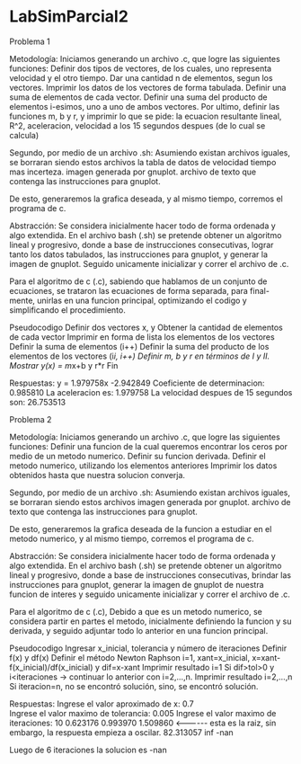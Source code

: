 # LabSimParcial2
Problema 1

Metodología:
Iniciamos generando un archivo .c, que logre las siguientes funciones:
  Definir dos tipos de vectores, de los cuales, uno representa velocidad y el otro tiempo.
  Dar una cantidad n de elementos, segun los vectores.
  Imprimir los datos de los vectores de forma tabulada.
  Definir una suma de elementos de cada vector.
  Definir una suma del producto de elementos i-esimos, uno a uno de ambos vectores.
  Por ultimo, definir las funciones m, b y r, y imprimir lo que se pide:
    la ecuacion resultante lineal, R^2, aceleracion, velocidad a los 15 segundos despues (de lo cual se calcula)

Segundo, por medio de un archivo .sh:
  Asumiendo existan archivos iguales, se borraran siendo estos archivos
    la tabla de datos de velocidad tiempo mas incerteza.
    imagen generada por gnuplot.
    archivo de texto que contenga las instrucciones para gnuplot.
   
   De esto, generaremos la grafica deseada, y al mismo tiempo, corremos el programa de c.
   
Abstracción: 
Se considera inicialmente hacer todo de forma ordenada y algo extendida. 
  En el archivo bash (.sh) se pretende obtener un algoritmo lineal y progresivo, donde a base de instrucciones
  consecutivas, lograr tanto los datos tabulados, las instrucciones para gnuplot, y generar la imagen de gnuplot.
  Seguido unicamente inicializar y correr el archivo de .c.
  
  Para el algoritmo de c (.c), 
    sabiendo que hablamos de un conjunto de ecuaciones, se trataron las ecuaciones de forma separada, para final-
    mente, unirlas en una funcion principal, optimizando el codigo y simplificando el procedimiento.
    
Pseudocodigo
  Definir dos vectores x, y
  Obtener la cantidad de elementos de cada vector
  Imprimir en forma de lista los elementos de los vectores
  Definir la suma de elementos (i++)
  Definir la suma del producto de los elementos de los vectores (i*i, i++)
  Definir m, b y r en términos de I y II.
  Mostrar y(x) = m*x+b y r*r
  Fin 
  
Respuestas: 
y = 1.979758x -2.942849
Coeficiente de determinacion: 0.985810
La aceleracion es: 1.979758
La velocidad despues de 15 segundos son: 26.753513

Problema 2

Metodología:
Iniciamos generando un archivo .c, que logre las siguientes funciones:
  Definir una funcion de la cual queremos encontrar los ceros por medio de un metodo numerico.
  Definir su funcion derivada.
  Definir el metodo numerico, utilizando los elementos anteriores 
  Imprimir los datos obtenidos hasta que nuestra solucion converja.
  
Segundo, por medio de un archivo .sh:
  Asumiendo existan archivos iguales, se borraran siendo estos archivos
    imagen generada por gnuplot.
    archivo de texto que contenga las instrucciones para gnuplot.
   
   De esto, generaremos la grafica deseada de la funcion a estudiar en el metodo numerico, 
   y al mismo tiempo, corremos el programa de c.
   
Abstracción: 
Se considera inicialmente hacer todo de forma ordenada y algo extendida. 
  En el archivo bash (.sh) se pretende obtener un algoritmo lineal y progresivo, donde a base de instrucciones
  consecutivas, brindar las instrucciones para gnuplot, generar la imagen de gnuplot de nuestra funcion de interes y
  seguido unicamente inicializar y correr el archivo de .c.
  
  Para el algoritmo de c (.c), 
    Debido a que es un metodo numerico, se considera partir en partes el metodo, inicialmente definiendo la funcion y
    su derivada, y seguido adjuntar todo lo anterior en una funcion principal.
    
Pseudocodigo
  Ingresar x_inicial, tolerancia y número de iteraciones
  Definir f(x) y df(x)
  Definir el método Newton Raphson
  i=1, xant=x_inicial, x=xant-f(x_inicial)/df(x_inicial) y dif=x-xant
  Imprimir resultado i=1
  Si dif>tol>0 y i<iteraciones -> continuar lo anterior con i=2,…,n.
  Imprimir resultado i=2,…,n
  Si iteracion=n, no se encontró solución, sino, se encontró solución.

  
Respuestas: 
Ingrese el valor aproximado de x: 0.7   
Ingrese el valor maximo de tolerancia: 0.005
Ingrese el valor maximo de iteraciones: 10
0.623176
0.993970
1.509860  <------ esta es la raiz, sin embargo, la respuesta empieza a oscilar.
82.313057
inf
-nan

Luego de 6 iteraciones la solucion es -nan
  
  



